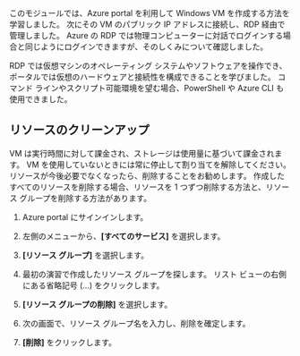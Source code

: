 このモジュールでは、Azure portal を利用して Windows VM を作成する方法を学習しました。 次にその VM のパブリック IP アドレスに接続し、RDP 経由で管理しました。 Azure の RDP では物理コンピューターに対話でログインする場合と同じようにログインできますが、そのしくみについて確認しました。

RDP では仮想マシンのオペレーティング システムやソフトウェアを操作でき、ポータルでは仮想のハードウェアと接続性を構成できることを学びました。 コマンド ラインやスクリプト可能環境を望む場合、PowerShell や Azure CLI も使用できました。

## <a name="clean-up-the-resources"></a>リソースのクリーンアップ

VM は実行時間に対して課金され、ストレージは使用量に基づいて課金されます。 VM を使用していないときには常に停止して割り当てを解除してください。リソースが今後必要でなくなったら、削除することをお勧めします。 作成したすべてのリソースを削除する場合、リソースを 1 つずつ削除する方法と、リソース グループを削除する方法があります。

1. Azure portal にサインインします。

1. 左側のメニューから、**[すべてのサービス]** を選択します。

1. **[リソース グループ]** を選択します。

1. 最初の演習で作成したリソース グループを探します。 リスト ビューの右側にある省略記号 (...) をクリックします。

1. **[リソース グループの削除]** を選択します。

1. 次の画面で、リソース グループ名を入力し、削除を確定します。

1. **[削除]** をクリックします。
